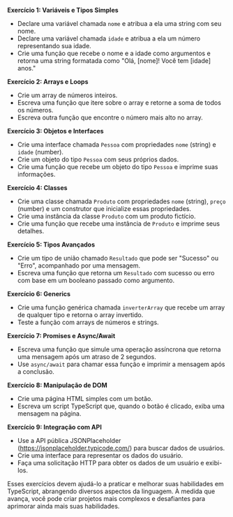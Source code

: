 **Exercício 1: Variáveis e Tipos Simples**
- Declare uma variável chamada `nome` e atribua a ela uma string com seu nome.
- Declare uma variável chamada `idade` e atribua a ela um número representando sua idade.
- Crie uma função que recebe o nome e a idade como argumentos e retorna uma string formatada como "Olá, [nome]! Você tem [idade] anos."

**Exercício 2: Arrays e Loops**
- Crie um array de números inteiros.
- Escreva uma função que itere sobre o array e retorne a soma de todos os números.
- Escreva outra função que encontre o número mais alto no array.

**Exercício 3: Objetos e Interfaces**
- Crie uma interface chamada `Pessoa` com propriedades `nome` (string) e `idade` (number).
- Crie um objeto do tipo `Pessoa` com seus próprios dados.
- Crie uma função que recebe um objeto do tipo `Pessoa` e imprime suas informações.

**Exercício 4: Classes**
- Crie uma classe chamada `Produto` com propriedades `nome` (string), `preço` (number) e um construtor que inicialize essas propriedades.
- Crie uma instância da classe `Produto` com um produto fictício.
- Crie uma função que recebe uma instância de `Produto` e imprime seus detalhes.

**Exercício 5: Tipos Avançados**
- Crie um tipo de união chamado `Resultado` que pode ser "Sucesso" ou "Erro", acompanhado por uma mensagem.
- Escreva uma função que retorna um `Resultado` com sucesso ou erro com base em um booleano passado como argumento.

**Exercício 6: Generics**
- Crie uma função genérica chamada `inverterArray` que recebe um array de qualquer tipo e retorna o array invertido.
- Teste a função com arrays de números e strings.

**Exercício 7: Promises e Async/Await**
- Escreva uma função que simule uma operação assíncrona que retorna uma mensagem após um atraso de 2 segundos.
- Use `async/await` para chamar essa função e imprimir a mensagem após a conclusão.

**Exercício 8: Manipulação de DOM**
- Crie uma página HTML simples com um botão.
- Escreva um script TypeScript que, quando o botão é clicado, exiba uma mensagem na página.

**Exercício 9: Integração com API**
- Use a API pública JSONPlaceholder (https://jsonplaceholder.typicode.com/) para buscar dados de usuários.
- Crie uma interface para representar os dados do usuário.
- Faça uma solicitação HTTP para obter os dados de um usuário e exibi-los.

Esses exercícios devem ajudá-lo a praticar e melhorar suas habilidades em TypeScript, abrangendo diversos aspectos da linguagem. À medida que avança, você pode criar projetos mais complexos e desafiantes para aprimorar ainda mais suas habilidades.
